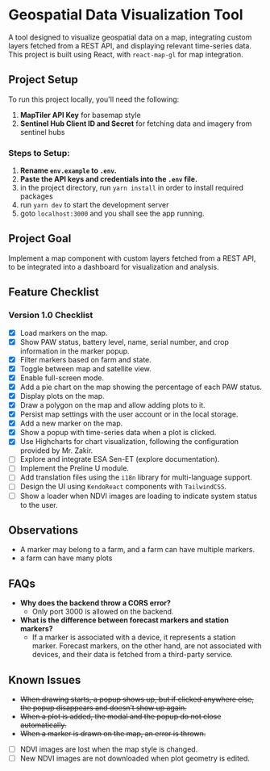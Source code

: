 # Geospatial Data Visualization Tool

A tool designed to visualize geospatial data on a map, integrating custom layers fetched from a REST API, and displaying relevant time-series data. This project is built using React, with `react-map-gl` for map integration.

## Project Setup

To run this project locally, you'll need the following:

1. **MapTiler API Key** for basemap style
2. **Sentinel Hub Client ID and Secret** for fetching data and imagery from sentinel hubs

### Steps to Setup:

1. **Rename `env.example` to `.env`.**
2. **Paste the API keys and credentials into the `.env` file.**
3. in the project directory, run `yarn install` in order to install required packages
4. run `yarn dev` to start the development server
5. goto `localhost:3000` and you shall see the app running.

## Project Goal

Implement a map component with custom layers fetched from a REST API, to be integrated into a dashboard for visualization and analysis.

## Feature Checklist

### Version 1.0 Checklist

- [x] Load markers on the map.
- [x] Show PAW status, battery level, name, serial number, and crop information in the marker popup.
- [x] Filter markers based on farm and state.
- [x] Toggle between map and satellite view.
- [x] Enable full-screen mode.
- [x] Add a pie chart on the map showing the percentage of each PAW status.
- [x] Display plots on the map.
- [x] Draw a polygon on the map and allow adding plots to it.
- [x] Persist map settings with the user account or in the local storage.
- [x] Add a new marker on the map.
- [x] Show a popup with time-series data when a plot is clicked.
- [x] Use Highcharts for chart visualization, following the configuration provided by Mr. Zakir.
- [ ] Explore and integrate ESA Sen-ET (explore documentation).
- [ ] Implement the Preline U module.
- [ ] Add translation files using the `i18n` library for multi-language support.
- [ ] Design the UI using `KendoReact` components with `TailwindCSS`.
- [ ] Show a loader when NDVI images are loading to indicate system status to the user.

## Observations

- A marker may belong to a farm, and a farm can have multiple markers.
- a farm can have many plots

## FAQs

- **Why does the backend throw a CORS error?**
  - Only port 3000 is allowed on the backend.
- **What is the difference between forecast markers and station markers?**
  - If a marker is associated with a device, it represents a station marker. Forecast markers, on the other hand, are not associated with devices, and their data is fetched from a third-party service.

## Known Issues

- ~~When drawing starts, a popup shows up, but if clicked anywhere else, the popup disappears and doesn’t show up again.~~
- ~~When a plot is added, the modal and the popup do not close automatically.~~
- ~~When a marker is drawn on the map, an error is thrown.~~
- [ ] NDVI images are lost when the map style is changed.
- [ ] New NDVI images are not downloaded when plot geometry is edited.
